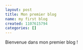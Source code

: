 ```yaml
---
layout: post
title: Mon premier blog
name: my first blog
created: 1107615794
categories: []
---
```

Bienvenue dans mon premier blog !
